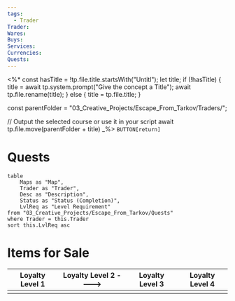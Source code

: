 ```yaml
---
tags:
  - Trader
Trader:
Wares:
Buys:
Services:
Currencies:
Quests:
---
```

<%*
const hasTitle = !tp.file.title.startsWith("Untitl");
let title;
if (!hasTitle) {
	title = await tp.system.prompt("Give the concept a Title");
	await tp.file.rename(title);
} else {
	title = tp.file.title;
}

const parentFolder = "03_Creative_Projects/Escape_From_Tarkov/Traders/";

// Output the selected course or use it in your script
await tp.file.move(parentFolder + title)
_%>
`BUTTON[return]`
# Quests

```dataview
table 
    Maps as "Map", 
    Trader as "Trader", 
    Desc as "Description", 
    Status as "Status (Completion)", 
    LvlReq as "Level Requirement"
from "03_Creative_Projects/Escape_From_Tarkov/Quests"
where Trader = this.Trader
sort this.LvlReq asc
```

# Items for Sale

| Loyalty Level 1                  | Loyalty Level 2 ---->            | Loyalty Level 3                  | Loyalty Level 4                  |
| -------------------------------- | -------------------------------- | -------------------------------- | -------------------------------- |
|  |  |  |  |
